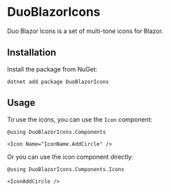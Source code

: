 # DuoBlazorIcons

Duo Blazor Icons is a set of multi-tone icons for Blazor.

## Installation

Install the package from NuGet:

```shell
dotnet add package DuoBlazorIcons
```

## Usage

To use the icons, you can use the `Icon` component:

```razor
@using DuoBlazorIcons.Components

<Icon Name="IconName.AddCircle" />
```

Or you can use the icon component directly:

```razor
@using DuoBlazorIcons.Components.Icons

<IconAddCircle />
```
